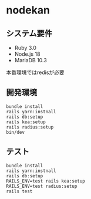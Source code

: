 # nodekan

## システム要件

* Ruby 3.0
* Node.js 18
* MariaDB 10.3

本番環境ではredisが必要

## 開発環境

```
bundle install
rails yarn:instnall
rails db:setup
rails kea:setup
rails radius:setup
bin/dev
```

## テスト

```
bundle install
rails yarn:instnall
rails db:setup
RAILS_ENV=test rails kea:setup
RAILS_ENV=test radius:setup
rails test
```
